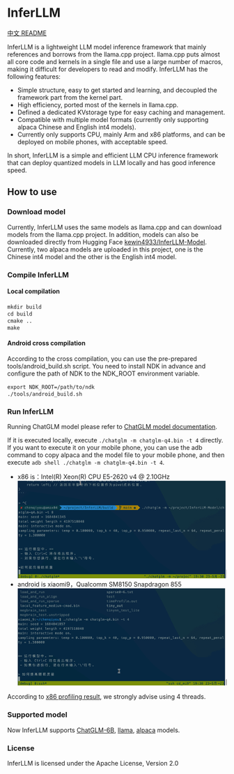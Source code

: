 # InferLLM 
[中文 README](./README_Chinese.md)

InferLLM is a lightweight LLM model inference framework that mainly references and borrows from the llama.cpp project. llama.cpp puts almost all core code and kernels in a single file and use a large number of macros, making it difficult for developers to read and modify. InferLLM has the following features:

- Simple structure, easy to get started and learning, and decoupled the framework part from the kernel part.
- High efficiency, ported most of the kernels in llama.cpp.
- Defined a dedicated KVstorage type for easy caching and management.
- Compatible with multiple model formats (currently only supporting alpaca Chinese and English int4 models).
- Currently only supports CPU, mainly Arm and x86 platforms, and can be deployed on mobile phones, with acceptable speed.

In short, InferLLM is a simple and efficient LLM CPU inference framework that can deploy quantized models in LLM locally and has good inference speed.

## How to use
### Download model
Currently, InferLLM uses the same models as llama.cpp and can download models from the llama.cpp project. In addition, models can also be downloaded directly from Hugging Face [kewin4933/InferLLM-Model](https://huggingface.co/kewin4933/InferLLM-Model/tree/main). Currently, two alpaca models are uploaded in this project, one is the Chinese int4 model and the other is the English int4 model.

### Compile InferLLM
#### Local compilation
```shell
mkdir build
cd build
cmake ..
make
```
#### Android cross compilation
According to the cross compilation, you can use the pre-prepared tools/android_build.sh script. You need to install NDK in advance and configure the path of NDK to the NDK_ROOT environment variable.
```shell
export NDK_ROOT=/path/to/ndk
./tools/android_build.sh
```
### Run InferLLM
Running ChatGLM model please refer to [ChatGLM model documentation](./application/chatglm/Readme.md).

If it is executed locally, execute `./chatglm -m chatglm-q4.bin -t 4` directly. If you want to execute it on your mobile phone, you can use the adb command to copy alpaca and the model file to your mobile phone, and then execute `adb shell ./chatglm -m chatglm-q4.bin -t 4`. 
- x86 is：Intel(R) Xeon(R) CPU E5-2620 v4 @ 2.10GHz
![x86 running](./assets/ChatGLM-x86.gif )
- android is xiaomi9，Qualcomm SM8150 Snapdragon 855
![android running](./assets/arm-mi9.gif)

According to [x86 profiling result](./docs/profile.md), we strongly advise using 4 threads.

### Supported model
Now InferLLM supports [ChatGLM-6B](https://github.com/THUDM/ChatGLM-6B), [llama](https://github.com/facebookresearch/llama), [alpaca](https://crfm.stanford.edu/2023/03/13/alpaca.html) models.
### License
InferLLM is licensed under the Apache License, Version 2.0
